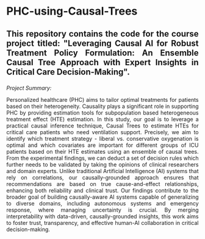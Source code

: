 # PHC-using-Causal-Trees
## <p align="justify"> This repository contains the code for the course project titled: "Leveraging Causal AI for Robust Treatment Policy Formulation: An Ensemble Causal Tree Approach with Expert Insights in Critical Care Decision-Making".  </p>

*Project Summary:* <p align="justify"> Personalized healthcare (PHC) aims to tailor optimal treatments for patients based on their heterogeneity. Causality plays a significant role in supporting PHC by providing estimation tools for subpopulation based heterogeneous treatment effect (HTE) estimation. In this study, our goal is to leverage a practical causal inference technique, Causal Trees to estimate HTEs for critical care patients who need ventilation support. Precisely, we aim to identify which treatment strategy - liberal vs. conservative oxygenation is optimal and which covariates are important for different groups of ICU patients based on their HTE estimates using an ensemble of causal trees. From the experimental findings, we can deduct a set of decision rules which further needs to be validated by taking the opinions of clinical researchers and domain experts. Unlike traditional Artificial Intelligence (AI) systems that rely on correlations, our causally-grounded approach ensures that recommendations are based on true cause-and-effect relationships, enhancing both reliability and clinical trust. Our findings contribute to the broader goal of building causally-aware AI systems capable of generalizing to diverse domains, including autonomous systems and emergency response, where managing uncertainty is crucial. By merging interpretability with data-driven, causally-grounded insights, this work aims to foster trust, transparency, and effective human-AI collaboration in critical decision-making. </p>

